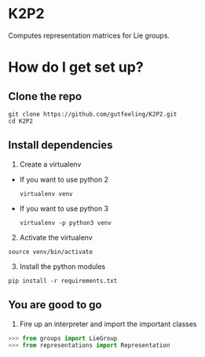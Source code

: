 # K2P2

Computes representation matrices for Lie groups.

# How do I get set up? #

## Clone the repo

```
git clone https://github.com/gutfeeling/K2P2.git
cd K2P2
```


## Install dependencies

1. Create a virtualenv
  - If you want to use python 2

    ```  
    virtualenv venv
    ```
  - If you want to use python 3

    ```
    virtualenv -p python3 venv
    ```

2. Activate the virtualenv

  ```
  source venv/bin/activate
  ```

3. Install the python modules

  ```
  pip install -r requirements.txt
  ```

## You are good to go

1. Fire up an interpreter and import the important classes

  ```python
  >>> from groups import LieGroup
  >>> from representations import Representation
  ```
